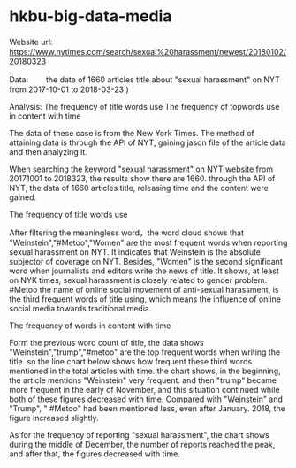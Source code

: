 # hkbu-big-data-media
Website url:
 　　https://www.nytimes.com/search/sexual%20harassment/newest/20180102/20180323

Data:
　　the data of 1660 articles title about "sexual harassment" on NYT from 2017-10-01 to 2018-03-23 )

Analysis:
The frequency of title words use
The frequency of topwords use in content with time

The data of these case is from the New York Times. The method of attaining data is through the API of NYT, gaining jason file of the article data and then analyzing it.

When searching the keyword "sexual harassment" on NYT website from 20171001 to 2018323, the results show there are 1660. through the API of NYT, the data of 1660 articles title, releasing time and the content were gained.

The frequency of title words use

After filtering the meaningless word，the word cloud shows that "Weinstein","#Metoo","Women" are the most frequent words when reporting sexual harassment on NYT. It indicates that Weinstein is the absolute subjector of coverage on NYT. Besides, "Women" is the second significant word when journalists and editors write the news of title. It shows, at least on NYK times, sexual harassment is closely related to gender problem. #Metoo the name of online social movement of anti-sexual harassment, is the third frequent words of title using, which means the influence of online social media towards traditional media.

The frequency of words in content with time

Form the previous word count of title, the data shows "Weinstein","trump","#metoo" are the top frequent words when writing the title. so the line chart below shows how frequent these third words mentioned in the total articles with time.  the chart shows, in the beginning, the article mentions "Weinstein" very frequent. and then "trump" became more frequent in the early of November, and this situation continued while both of these figures decreased with time. Compared with "Weinstein" and "Trump", " #Metoo" had been mentioned less, even after January. 2018, the figure increased slightly.

As for the frequency of reporting "sexual harassment", the chart shows during the middle of December, the number of reports reached the peak, and after that, the figures decreased with time.

